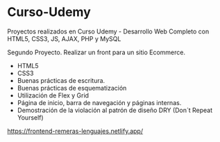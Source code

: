 # Curso-Udemy
Proyectos realizados en Curso Udemy - Desarrollo Web Completo con HTML5, CSS3, JS, AJAX, PHP y MySQL

Segundo Proyecto. 
Realizar un front para un sitio Ecommerce.

- HTML5
- CSS3
- Buenas prácticas de escritura.
- Buenas prácticas de esquematización
- Utilización de Flex y Grid
- Página de inicio, barra de navegación y páginas internas.
- Demostración de la violación al patrón de diseño DRY (Don´t Repeat Yourself)

https://frontend-remeras-lenguajes.netlify.app/

